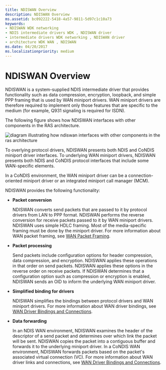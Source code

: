 ```yaml
---
title: NDISWAN Overview
description: NDISWAN Overview
ms.assetid: bc092222-5418-4a57-9811-5d97c1c10a73
keywords:
- NDISWAN WDK networking
- NDIS intermediate drivers WDK , NDISWAN driver
- intermediate drivers WDK networking , NDISWAN driver
- architecture WDK WAN , NDISWAN
ms.date: 04/20/2017
ms.localizationpriority: medium
---
```


# NDISWAN Overview





NDISWAN is a system-supplied NDIS intermediate driver that provides functionality such as data compression, encryption, loopback, and simple PPP framing that is used by WAN miniport drivers. WAN miniport drivers are therefore required to implement only those features that are specific to the medium (for example, Q931 signaling is required for ISDN).

The following figure shows how NDISWAN interfaces with other components in the RAS architecture.

![diagram illustrating how ndiswan interfaces with other components in the ras architecture](images/ndiswan-1.png)

To overlying protocol drivers, NDISWAN presents both NDIS and CoNDIS miniport driver interfaces. To underlying WAN miniport drivers, NDISWAN presents both NDIS and CoNDIS protocol interfaces that include some WAN-specific elements.

In a CoNDIS environment, the WAN miniport driver can be a connection-oriented miniport driver or an integrated miniport call manager (MCM).

NDISWAN provides the following functionality:

-   **Packet conversion**

    NDISWAN converts send packets that are passed to it by protocol drivers from LAN to PPP format. NDISWAN performs the reverse conversion for receive packets passed to it by WAN miniport drivers. NDISWAN uses simple HDLC framing. Most of the media-specific framing must be done by the miniport driver. For more information about WAN packet framing, see [WAN Packet Framing](wan-packet-framing.md).

-   **Packet processing**

    Send packets include configuration options for header compression, data compression, and encryption. NDISWAN applies these operations in that order on send packets. NDISWAN applies these options in the reverse order on receive packets. If NDISWAN determines that a configuration option such as compression or encryption is enabled, NDISWAN sends an OID to inform the underlying WAN miniport driver.

-   **Simplified binding for drivers**

    NDISWAN simplifies the bindings between protocol drivers and WAN miniport drivers. For more information about WAN driver bindings, see [WAN Driver Bindings and Connections](wan-driver-bindings-and-connections.md).

-   **Data forwarding**

    In an NDIS WAN environment, NDISWAN examines the header of the descriptor of a send packet and determines over which link the packet will be sent. NDISWAN copies the packet into a contiguous buffer and forwards it to the underlying miniport driver. In a CoNDIS WAN environment, NDISWAN forwards packets based on the packet's associated virtual connection (VC). For more information about WAN driver links and connections, see [WAN Driver Bindings and Connections](wan-driver-bindings-and-connections.md).

 

 





